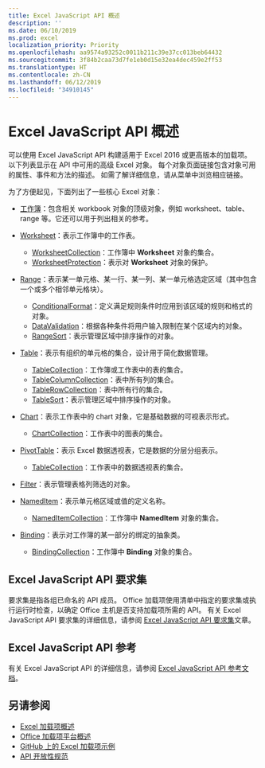 ```yaml
---
title: Excel JavaScript API 概述
description: ''
ms.date: 06/10/2019
ms.prod: excel
localization_priority: Priority
ms.openlocfilehash: aa9574a93252c0011b211c39e37cc013beb64432
ms.sourcegitcommit: 3f84b2caa73d7fe1eb0d15e32ea4dec459e2ff53
ms.translationtype: HT
ms.contentlocale: zh-CN
ms.lasthandoff: 06/12/2019
ms.locfileid: "34910145"
---
```

# <a name="excel-javascript-api-overview"></a>Excel JavaScript API 概述

可以使用 Excel JavaScript API 构建适用于 Excel 2016 或更高版本的加载项。 以下列表显示在 API 中可用的高级 Excel 对象。 每个对象页面链接包含对象可用的属性、事件和方法的描述。 如需了解详细信息，请从菜单中浏览相应链接。

为了方便起见，下面列出了一些核心 Excel 对象：

- [工作簿](/javascript/api/excel/excel.workbook)：包含相关 workbook 对象的顶级对象，例如 worksheet、table、range 等。它还可以用于列出相关的参考。

- [Worksheet](/javascript/api/excel/excel.worksheet)：表示工作簿中的工作表。
  - [WorksheetCollection](/javascript/api/excel/excel.worksheetcollection)：工作簿中 **Worksheet** 对象的集合。
  - [WorksheetProtection](/javascript/api/excel/excel.worksheetprotection)：表示对 **Worksheet** 对象的保护。

- [Range](/javascript/api/excel/excel.range)：表示某一单元格、某一行、某一列、某一单元格选定区域（其中包含一个或多个相邻单元格块）。
  - [ConditionalFormat](/javascript/api/excel/excel.conditionalformat)：定义满足规则条件时应用到该区域的规则和格式的对象。
  - [DataValidation](/javascript/api/excel/excel.datavalidation)：根据各种条件将用户输入限制在某个区域内的对象。
  - [RangeSort](/javascript/api/excel/excel.rangesort)：表示管理区域中排序操作的对象。

- [Table](/javascript/api/excel/excel.table)：表示有组织的单元格的集合，设计用于简化数据管理。
  - [TableCollection](/javascript/api/excel/excel.tablecollection)：工作簿或工作表中的表的集合。
  - [TableColumnCollection](/javascript/api/excel/excel.tablecolumncollection)：表中所有列的集合。
  - [TableRowCollection](/javascript/api/excel/excel.tablerowcollection)：表中所有行的集合。
  - [TableSort](/javascript/api/excel/excel.tablesort)：表示管理区域中排序操作的对象。

- [Chart](/javascript/api/excel/excel.chart)：表示工作表中的 chart 对象，它是基础数据的可视表示形式。
  - [ChartCollection](/javascript/api/excel/excel.chartcollection)：工作表中的图表的集合。

- [PivotTable](/javascript/api/excel/excel.pivottable)：表示 Excel 数据透视表，它是数据的分层分组表示。
  - [TableCollection](/javascript/api/excel/excel.pivottablecollection)：工作表中的数据透视表的集合。

- [Filter](/javascript/api/excel/excel.filter)：表示管理表格列筛选的对象。

- [NamedItem](/javascript/api/excel/excel.nameditem)：表示单元格区域或值的定义名称。
  - [NamedItemCollection](/javascript/api/excel/excel.nameditemcollection)：工作簿中 **NamedItem** 对象的集合。

- [Binding](/javascript/api/excel/excel.binding)：表示对工作簿的某一部分的绑定的抽象类。
  - [BindingCollection](/javascript/api/excel/excel.bindingcollection)：工作簿中 **Binding** 对象的集合。

## <a name="excel-javascript-api-requirement-sets"></a>Excel JavaScript API 要求集

要求集是指各组已命名的 API 成员。 Office 加载项使用清单中指定的要求集或执行运行时检查，以确定 Office 主机是否支持加载项所需的 API。 有关 Excel JavaScript API 要求集的详细信息，请参阅 [Excel JavaScript API 要求集](../requirement-sets/excel-api-requirement-sets.md)文章。

## <a name="excel-javascript-api-reference"></a>Excel JavaScript API 参考

有关 Excel JavaScript API 的详细信息，请参阅 [Excel JavaScript API 参考文档](/javascript/api/excel)。

## <a name="see-also"></a>另请参阅

- [Excel 加载项概述](/office/dev/add-ins/excel/excel-add-ins-overview)
- [Office 加载项平台概述](/office/dev/add-ins/overview/office-add-ins)
- [GitHub 上的 Excel 加载项示例](https://github.com/OfficeDev?utf8=%E2%9C%93&q=Excel)
- [API 开放性规范](../openspec/openspec.md)
